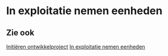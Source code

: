 # In exploitatie nemen eenheden

## Zie ook

[Initiëren ontwikkelproject](initieren-ontwikkelproject/)
[In exploitatie nemen eenheden](in-exploitatie-nemen-eenheden/)
